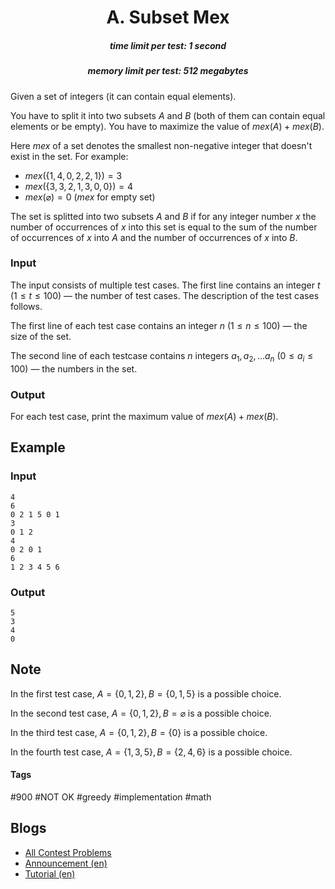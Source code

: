 <h1 style='text-align: center;'> A. Subset Mex</h1>

<h5 style='text-align: center;'>time limit per test: 1 second</h5>
<h5 style='text-align: center;'>memory limit per test: 512 megabytes</h5>

Given a set of integers (it can contain equal elements).

You have to split it into two subsets $A$ and $B$ (both of them can contain equal elements or be empty). You have to maximize the value of $mex(A)+mex(B)$.

Here $mex$ of a set denotes the smallest non-negative integer that doesn't exist in the set. For example: 

* $mex(\{1,4,0,2,2,1\})=3$
* $mex(\{3,3,2,1,3,0,0\})=4$
* $mex(\varnothing)=0$ ($mex$ for empty set)

The set is splitted into two subsets $A$ and $B$ if for any integer number $x$ the number of occurrences of $x$ into this set is equal to the sum of the number of occurrences of $x$ into $A$ and the number of occurrences of $x$ into $B$.

### Input

The input consists of multiple test cases. The first line contains an integer $t$ ($1\leq t\leq 100$) — the number of test cases. The description of the test cases follows.

The first line of each test case contains an integer $n$ ($1\leq n\leq 100$) — the size of the set.

The second line of each testcase contains $n$ integers $a_1,a_2,\dots a_n$ ($0\leq a_i\leq 100$) — the numbers in the set.

### Output

For each test case, print the maximum value of $mex(A)+mex(B)$.

## Example

### Input


```text
4
6
0 2 1 5 0 1
3
0 1 2
4
0 2 0 1
6
1 2 3 4 5 6
```
### Output


```text
5
3
4
0
```
## Note

In the first test case, $A=\left\{0,1,2\right\},B=\left\{0,1,5\right\}$ is a possible choice.

In the second test case, $A=\left\{0,1,2\right\},B=\varnothing$ is a possible choice.

In the third test case, $A=\left\{0,1,2\right\},B=\left\{0\right\}$ is a possible choice.

In the fourth test case, $A=\left\{1,3,5\right\},B=\left\{2,4,6\right\}$ is a possible choice.



#### Tags 

#900 #NOT OK #greedy #implementation #math 

## Blogs
- [All Contest Problems](../Codeforces_Round_670_(Div._2).md)
- [Announcement (en)](../blogs/Announcement_(en).md)
- [Tutorial (en)](../blogs/Tutorial_(en).md)
